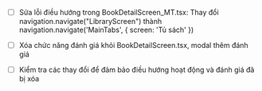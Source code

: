 - [ ] Sửa lỗi điều hướng trong BookDetailScreen_MT.tsx: Thay đổi navigation.navigate("LibraryScreen") thành navigation.navigate('MainTabs', { screen: 'Tủ sách' })

- [ ] Xóa chức năng đánh giá khỏi BookDetailScreen.tsx, modal thêm đánh giá
- [ ] Kiểm tra các thay đổi để đảm bảo điều hướng hoạt động và đánh giá đã bị xóa
